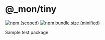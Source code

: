 # @\_mon/tiny

[![npm (scoped)](https://img.shields.io/npm/v/@bamblehorse/tiny.svg)](https://github.com/mounica-durga/tiny)
[![npm bundle size (minified)](https://img.shields.io/bundlephobia/min/@bamblehorse/tiny.svg)](https://github.com/mounica-durga/tiny)

Sample test package
